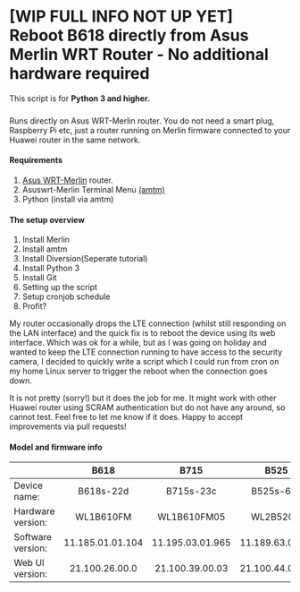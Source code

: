 # [WIP FULL INFO NOT UP YET] Reboot B618 directly from Asus Merlin WRT Router - No additional hardware required

This script is for  __Python 3 and higher.__

###
Runs directly on Asus WRT-Merlin router. You do not need a smart plug, Raspberry Pi etc, just a router running on Merlin firmware connected to your Huawei router in the same network. 

#### Requirements
1. [Asus WRT-Merlin](https://www.asuswrt-merlin.net/) router.<br/>
2. Asuswrt-Merlin Terminal Menu [(amtm)](https://diversion.ch/amtm.html)<br/>
3. Python (install via amtm)

#### The setup overview
1. Install Merlin<br/>
2. Install amtm<br/>
3. Install Diversion(Seperate tutorial)<br/>
4. Install Python 3<br/>
5. Install Git<br/>
6. Setting up the script<br/>
7. Setup cronjob schedule<br/>
8. Profit?

My router occasionally drops the LTE connection (whilst still responding on the LAN interface) and the quick fix is to reboot the device using its web interface. Which was ok for a while, but as I was going on holiday and wanted to keep the LTE connection running to have access to the security camera, I decided to quickly write a script which I could run from cron on my home Linux server to trigger the reboot when the connection goes down. 

It is not pretty (sorry!) but it does the job for me. It might work with other Huawei router using SCRAM authentication but do not have any around, so cannot test. Feel free to let me know if it does.
Happy to accept improvements via pull requests!

#### Model and firmware info

|                   | B618             | B715             |B525             |B525               |
| :---              | :---:            | :---:            |:----:           |:----:             |
| Device name:      | B618s-22d        | B715s-23c        |B525s-65a        |B525s-23a          |
| Hardware version: | WL1B610FM        | WL1B610FM05      |WL2B520M         |WL1B520FM          |
| Software version: | 11.185.01.01.104 | 11.195.03.01.965 |11.189.63.00.74  |11.189.61.00.1217  |
| Web UI version:   | 21.100.26.00.0   | 21.100.39.00.03  |21.100.44.00.03  |21.100.44.00.03    |

